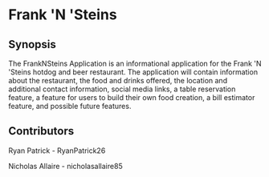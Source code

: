 # Frank 'N 'Steins

## Synopsis

The FrankNSteins Application is an informational application for the Frank 'N 'Steins hotdog and beer restaurant. The application will contain information about the restaurant, the food and drinks offered, the location and additional contact information, social media links, a table reservation feature, a feature for users to build their own food creation, a bill estimator feature, and possible future features.

## Contributors

Ryan Patrick - RyanPatrick26

Nicholas Allaire - nicholasallaire85

